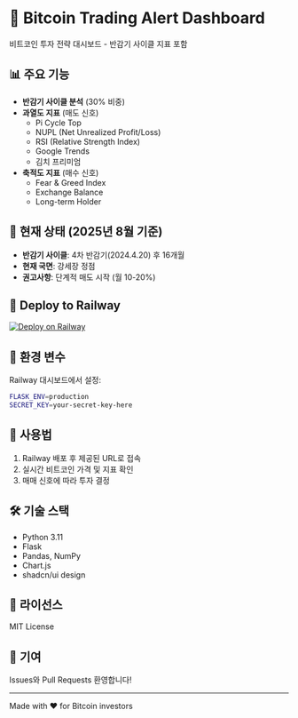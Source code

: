 # 🚀 Bitcoin Trading Alert Dashboard

비트코인 투자 전략 대시보드 - 반감기 사이클 지표 포함

## 📊 주요 기능

- **반감기 사이클 분석** (30% 비중)
- **과열도 지표** (매도 신호)
  - Pi Cycle Top
  - NUPL (Net Unrealized Profit/Loss)
  - RSI (Relative Strength Index)
  - Google Trends
  - 김치 프리미엄
- **축적도 지표** (매수 신호)
  - Fear & Greed Index
  - Exchange Balance
  - Long-term Holder

## 🌟 현재 상태 (2025년 8월 기준)

- **반감기 사이클**: 4차 반감기(2024.4.20) 후 16개월
- **현재 국면**: 강세장 정점
- **권고사항**: 단계적 매도 시작 (월 10-20%)

## 🚂 Deploy to Railway

[![Deploy on Railway](https://railway.app/button.svg)](https://railway.app/template/deploy?template=https://github.com/plan-um/bitcoin-trading-alert)

## 🔧 환경 변수

Railway 대시보드에서 설정:

```bash
FLASK_ENV=production
SECRET_KEY=your-secret-key-here
```

## 📱 사용법

1. Railway 배포 후 제공된 URL로 접속
2. 실시간 비트코인 가격 및 지표 확인
3. 매매 신호에 따라 투자 결정

## 🛠 기술 스택

- Python 3.11
- Flask
- Pandas, NumPy
- Chart.js
- shadcn/ui design

## 📄 라이선스

MIT License

## 🤝 기여

Issues와 Pull Requests 환영합니다!

---

Made with ❤️ for Bitcoin investors